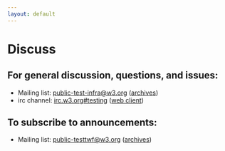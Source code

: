 ```yaml
---
layout: default
---
```


# Discuss

## For general discussion, questions, and issues:

* Mailing list: [public-test-infra@w3.org](mailto:public-test-infra@w3.org) ([archives](http://lists.w3.org/Archives/Public/public-test-infra/))
* irc channel: [irc.w3.org#testing](irc://irc.w3.org:6667/#testing) ([web client](http://irc.w3.org/?channels=testing))

## To subscribe to announcements:

* Mailing list: [public-testtwf@w3.org](mailto:public-testtwf@w3.org) ([archives](http://lists.w3.org/Archives/Public/public-testtwf/))
